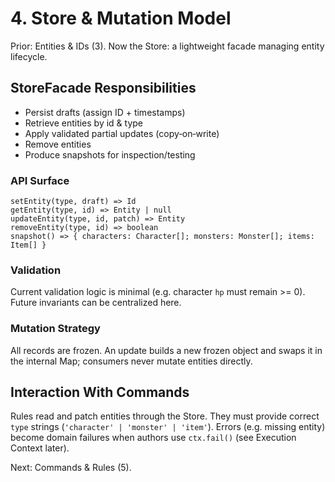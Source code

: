 # 4. Store & Mutation Model

Prior: Entities & IDs (3). Now the Store: a lightweight facade managing entity lifecycle.

## StoreFacade Responsibilities
- Persist drafts (assign ID + timestamps)
- Retrieve entities by id & type
- Apply validated partial updates (copy‑on‑write)
- Remove entities
- Produce snapshots for inspection/testing

### API Surface
```
setEntity(type, draft) => Id
getEntity(type, id) => Entity | null
updateEntity(type, id, patch) => Entity
removeEntity(type, id) => boolean
snapshot() => { characters: Character[]; monsters: Monster[]; items: Item[] }
```

### Validation
Current validation logic is minimal (e.g. character `hp` must remain >= 0). Future invariants can be centralized here.

### Mutation Strategy
All records are frozen. An update builds a new frozen object and swaps it in the internal Map; consumers never mutate entities directly.

## Interaction With Commands
Rules read and patch entities through the Store. They must provide correct `type` strings (`'character' | 'monster' | 'item'`). Errors (e.g. missing entity) become domain failures when authors use `ctx.fail()` (see Execution Context later).

Next: Commands & Rules (5).
